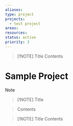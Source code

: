 ```yaml
---
aliases: 
type: project
projects:
  - test project
areas: 
resources: 
status: active
priority: 3
---
```


> [!NOTE] Title
> Contents
# Sample Project

> [!NOTE]
> > [!NOTE] Title

> Contents


> [!NOTE] Title
> Contents
